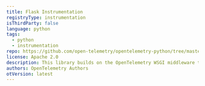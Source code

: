 ```yaml
---
title: Flask Instrumentation
registryType: instrumentation
isThirdParty: false
language: python
tags:
  - python
  - instrumentation
repo: https://github.com/open-telemetry/opentelemetry-python/tree/master/ext/opentelemetry-ext-flask
license: Apache 2.0
description: This library builds on the OpenTelemetry WSGI middleware to track web requests in Flask applications.
authors: OpenTelemetry Authors
otVersion: latest
---
```

